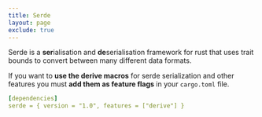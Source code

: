 ```yaml
---
title: Serde
layout: page
exclude: true
---
```


Serde is a **ser**ialisation  and **de**serialisation framework for rust that uses trait bounds to convert between many different data formats.

If you want to **use the derive macros** for serde serialization and other features you must **add them as feature flags** in your `cargo.toml` file.
```yaml
[dependencies]
serde = { version = "1.0", features = ["derive"] }
```

<!--stackedit_data:
eyJoaXN0b3J5IjpbLTE0MDUwNzg4MzksLTEwOTk0OTI4NzFdfQ
==
-->